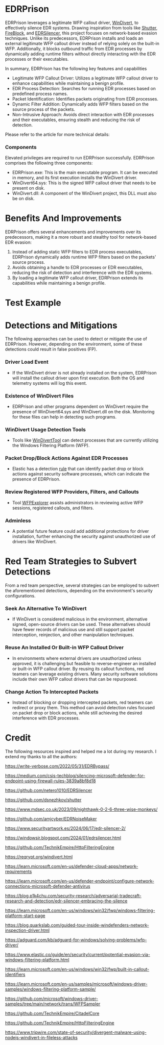 # EDRPrison
EDRPrison leverages a legitimate WFP callout driver, [WinDivert](https://reqrypt.org/windivert.html), to effectively silence EDR systems. Drawing inspiration from tools like [Shutter](https://github.com/dsnezhkov/shutter), [FireBlock](https://www.mdsec.co.uk/2023/09/nighthawk-0-2-6-three-wise-monkeys/), and [EDRSilencer](https://github.com/netero1010/EDRSilencer), this project focuses on network-based evasion techniques. Unlike its predecessors, EDRPrison installs and loads an external legitimate WFP callout driver instead of relying solely on the built-in WFP. Additionally, it blocks outbound traffic from EDR processes by dynamically adding runtime filters without directly interacting with the EDR processes or their executables.


In summary, EDRPrison has the following key features and capabilities
- Legitimate WFP Callout Driver: Utilizes a legitimate WFP callout driver to enhance capabilities while maintaining a benign profile.
- EDR Process Detection: Searches for running EDR processes based on predefined process names.
- Packet Identification: Identifies packets originating from EDR processes.
- Dynamic Filter Addition: Dynamically adds WFP filters based on the source process of the packets.
- Non-Intrusive Approach: Avoids direct interaction with EDR processes and their executables, ensuring stealth and reducing the risk of detection.



Please refer to the article for more technical details: 

### Components
Elevated privileges are required to run EDRPrison successfully. EDRPrison comprises the following three components:

- EDRPrison.exe: This is the main executable program. It can be executed in memory, and its first execution installs the WinDivert driver.
- WinDivert64.sys: This is the signed WFP callout driver that needs to be present on disk.
- WinDivert.dll: A component of the WinDivert project, this DLL must also be on disk.


# Benefits And Improvements
EDRPrison offers several enhancements and improvements over its predecessors, making it a more robust and stealthy tool for network-based EDR evasion:

1. Instead of adding static WFP filters to EDR process executables, EDRPrison dynamically adds runtime WFP filters based on the packets' source process. 
2. Avoids obtaining a handle to EDR processes or EDR executables, reducing the risk of detection and interference with the EDR systems.
3. By loading a legitimate WFP callout driver, EDRPrison extends its capabilities while maintaining a benign profile. 



# Test Example




# Detections and Mitigations
The following approaches can be used to detect or mitigate the use of EDRPrison. However, depending on the environment, some of these detections could result in false positives (FP).

### Driver Load Event
- If the WinDivert driver is not already installed on the system, EDRPrison will install the callout driver upon first execution. Both the OS and telemetry systems will log this event.

### Existence of WinDivert Files
- EDRPrison and other programs dependent on WinDivert require the presence of WinDivert64.sys and WinDivert.dll on the disk. Monitoring for these files can help in detecting such programs.

### WinDivert Usage Detection Tools
- Tools like [WinDivertTool](https://github.com/basil00/WinDivertTool) can detect processes that are currently utilizing the Windows Filtering Platform (WFP).

### Packet Drop/Block Actions Against EDR Processes
- Elastic has a detection [rule](https://www.elastic.co/guide/en/security/current/potential-evasion-via-windows-filtering-platform.html) that can identify packet drop or block actions against security software processes, which can indicate the presence of EDRPrison.

### Review Registered WFP Providers, Filters, and Callouts
- Tool [WFPExplorer](https://github.com/jdu2600/WFPExplorer) assists administrators in reviewing active WFP sessions, registered callouts, and filters. 

### Adminless
- A potential future feature could add additional protections for driver installation, further enhancing the security against unauthorized use of drivers like WinDivert.

# Red Team Strategies to Subvert Detections
From a red team perspective, several strategies can be employed to subvert the aforementioned detections, depending on the environment's security configurations.

### Seek An Alternative To WinDivert
- If WinDivert is considered malicious in the environment, alternative signed, open-source drivers can be used. These alternatives should have fewer records of malicious use and still support packet interception, reinjection, and other manipulation techniques.

### Reuse An Installed Or Built-in WFP Callout Driver
- In environments where external drivers are unauthorized unless approved, it is challenging but feasible to reverse-engineer an installed or built-in WFP callout driver. By reusing its callout functions, red teamers can leverage existing drivers. Many security software solutions include their own WFP callout drivers that can be repurposed.

### Change Action To Intercepted Packets
- Instead of blocking or dropping intercepted packets, red teamers can redirect or proxy them. This method can avoid detection rules focused on packet drop or block actions, while still achieving the desired interference with EDR processes.

 


# Credit

The following resources inspired and helped me a lot during my research. I extend my thanks to all the authors:

https://write-verbose.com/2022/05/31/EDRBypass/ 

https://medium.com/csis-techblog/silencing-microsoft-defender-for-endpoint-using-firewall-rules-3839a8bf8d18 

https://github.com/netero1010/EDRSilencer 

https://github.com/dsnezhkov/shutter 

https://www.mdsec.co.uk/2023/09/nighthawk-0-2-6-three-wise-monkeys/ 

https://github.com/amjcyber/EDRNoiseMaker 

https://www.securityartwork.es/2024/06/17/edr-silencer-2/ 

https://windowsir.blogspot.com/2024/01/edrsilencer.html 

https://github.com/TechnikEmpire/HttpFilteringEngine 

https://reqrypt.org/windivert.html 

https://learn.microsoft.com/en-us/defender-cloud-apps/network-requirements

https://learn.microsoft.com/en-us/defender-endpoint/configure-network-connections-microsoft-defender-antivirus 

https://blog.p1k4chu.com/security-research/adversarial-tradecraft-research-and-detection/edr-silencer-embracing-the-silence 

https://learn.microsoft.com/en-us/windows/win32/fwp/windows-filtering-platform-start-page 

https://blog.quarkslab.com/guided-tour-inside-windefenders-network-inspection-driver.html

https://adguard.com/kb/adguard-for-windows/solving-problems/wfp-driver/ 

https://www.elastic.co/guide/en/security/current/potential-evasion-via-windows-filtering-platform.html 

https://learn.microsoft.com/en-us/windows/win32/fwp/built-in-callout-identifiers 

https://learn.microsoft.com/en-us/samples/microsoft/windows-driver-samples/windows-filtering-platform-sample/ 

https://github.com/microsoft/windows-driver-samples/tree/main/network/trans/WFPSampler 

https://github.com/TechnikEmpire/CitadelCore 

https://github.com/TechnikEmpire/HttpFilteringEngine 

https://www.tripwire.com/state-of-security/divergent-malware-using-nodejs-windivert-in-fileless-attacks 
